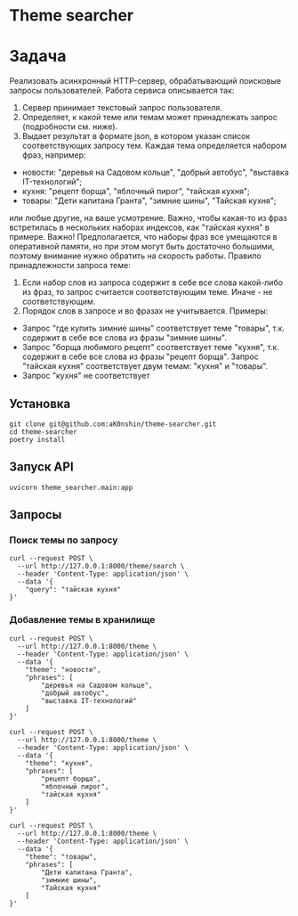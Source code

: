 # Theme searcher

# Задача
Реализовать асинхронный HTTP-сервер, обрабатывающий поисковые запросы пользователей. Работа сервиса описывается так:
1. Сервер принимает текстовый запрос пользователя.
2. Определяет, к какой теме или темам может принадлежать запрос (подробности см. ниже).
3. Выдает результат в формате json, в котором указан список соответствующих запросу тем.
Каждая тема определяется набором фраз, например:

* новости: "деревья на Садовом кольце", "добрый автобус", "выставка IT-технологий";
* кухня: "рецепт борща", "яблочный пирог", "тайская кухня";
* товары: "Дети капитана Гранта", "зимние шины", "Тайская кухня";

или любые другие, на ваше усмотрение. Важно, чтобы какая-то из фраз встретилась в нескольких наборах индексов, как "тайская кухня" в примере.
Важно! Предполагается, что наборы фраз все умещаются в оперативной памяти, но при этом могут быть достаточно большими, поэтому внимание нужно обратить на скорость работы.
Правило принадлежности запроса теме:


1. Если набор слов из запроса содержит в себе все слова какой-либо из фраз, то запрос считается соответствующим теме. Иначе - не соответствующим.
2. Порядок слов в запросе и во фразах не учитывается.
Примеры:
* Запрос "где купить зимние шины" соответствует теме "товары", т.к. содержит в себе все слова из фразы "зимние шины".
* Запрос "борща любимого рецепт" соответствует теме "кухня", т.к. содержит в себе все слова из фразы "рецепт борща". Запрос "тайская кухня" соответствует двум темам: "кухня" и "товары".
* Запрос "кухня" не соответствует

## Установка
```
git clone git@github.com:aK0nshin/theme-searcher.git
cd theme-searcher
poetry install
```

## Запуск API
```
uvicorn theme_searcher.main:app
```

## Запросы
### Поиск темы по запросу
```
curl --request POST \
  --url http://127.0.0.1:8000/theme/search \
  --header 'Content-Type: application/json' \
  --data '{
	"query": "тайская кухня"
}'
```

### Добавление темы в хранилище
```
curl --request POST \
  --url http://127.0.0.1:8000/theme \
  --header 'Content-Type: application/json' \
  --data '{
	"theme": "новости",
	"phrases": [
		"деревья на Садовом кольце",
		"добрый автобус",
		"выставка IT-технологий"
	]
}'
```
```
curl --request POST \
  --url http://127.0.0.1:8000/theme \
  --header 'Content-Type: application/json' \
  --data '{
	"theme": "кухня",
	"phrases": [
		"рецепт борща",
		"яблочный пирог",
		"тайская кухня"
	]
}'
```
```
curl --request POST \
  --url http://127.0.0.1:8000/theme \
  --header 'Content-Type: application/json' \
  --data '{
	"theme": "товары",
	"phrases": [
		"Дети капитана Гранта",
		"зимние шины",
		"Тайская кухня"
	]
}'
```